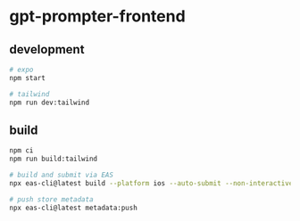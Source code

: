 # gpt-prompter-frontend

## development

```sh
# expo
npm start

# tailwind
npm run dev:tailwind
```

## build

```sh
npm ci
npm run build:tailwind

# build and submit via EAS
npx eas-cli@latest build --platform ios --auto-submit --non-interactive --no-wait

# push store metadata
npx eas-cli@latest metadata:push
```
